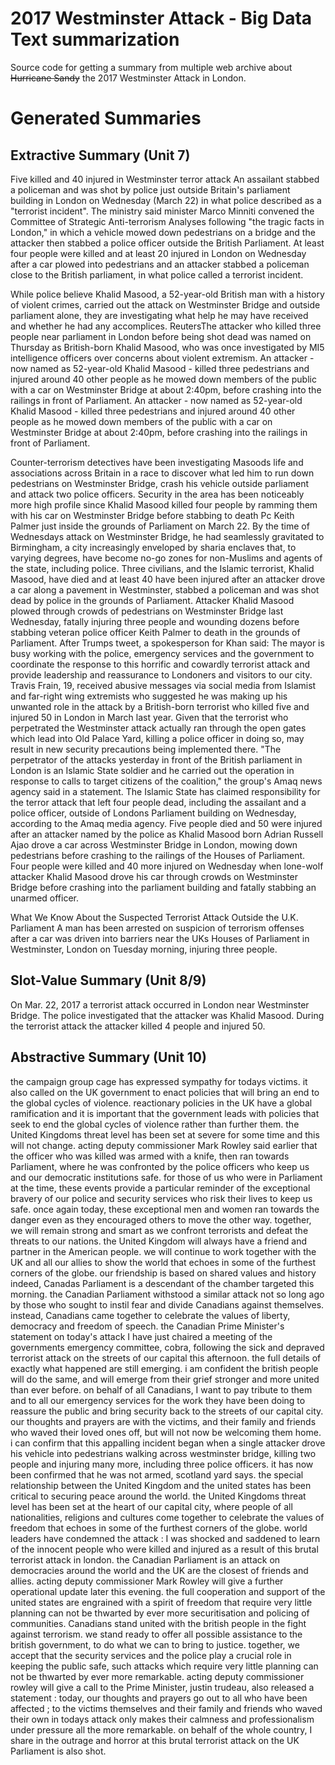 # 2017 Westminster Attack - Big Data Text summarization

Source code for getting a summary from multiple web archive about ~~Hurricane Sandy~~ the 2017
Westminster Attack in London.

# Generated Summaries

## Extractive Summary (Unit 7)

Five killed and 40 injured in Westminster terror attack An assailant stabbed a policeman and was shot by police just outside Britain's parliament building in London on Wednesday (March 22) in what police described as a "terrorist incident". The ministry said minister Marco Minniti convened the Committee of Strategic Anti-terrorism Analyses following "the tragic facts in London," in which a vehicle mowed down pedestrians on a bridge and the attacker then stabbed a police officer outside the British Parliament. At least four people were killed and at least 20 injured in London on Wednesday after a car plowed into pedestrians and an attacker stabbed a policeman close to the British parliament, in what police called a terrorist incident.

While police believe Khalid Masood, a 52-year-old British man with a history of violent crimes, carried out the attack on Westminster Bridge and outside parliament alone, they are investigating what help he may have received and whether he had any accomplices. ReutersThe attacker who killed three people near parliament in London before being shot dead was named on Thursday as British-born Khalid Masood, who was once investigated by MI5 intelligence officers over concerns about violent extremism. An attacker - now named as 52-year-old Khalid Masood - killed three pedestrians and injured around 40 other people as he mowed down members of the public with a car on Westminster Bridge at about 2:40pm, before crashing into the railings in front of Parliament. An attacker - now named as 52-year-old Khalid Masood - killed three pedestrians and injured around 40 other people as he mowed down members of the public with a car on Westminster Bridge at about 2:40pm, before crashing into the railings in front of Parliament.

Counter-terrorism detectives have been investigating Masoods life and associations across Britain in a race to discover what led him to run down pedestrians on Westminster Bridge, crash his vehicle outside parliament and attack two police officers. Security in the area has been noticeably more high profile since Khalid Masood killed four people by ramming them with his car on Westminster Bridge before stabbing to death Pc Keith Palmer just inside the grounds of Parliament on March 22. By the time of Wednesdays attack on Westminster Bridge, he had seamlessly gravitated to Birmingham, a city increasingly enveloped by sharia enclaves that, to varying degrees, have become no-go zones for non-Muslims and agents of the state, including police. Three civilians, and the Islamic terrorist, Khalid Masood, have died and at least 40 have been injured after an attacker drove a car along a pavement in Westminster, stabbed a policeman and was shot dead by police in the grounds of Parliament. Attacker Khalid Masood plowed through crowds of pedestrians on Westminster Bridge last Wednesday, fatally injuring three people and wounding dozens before stabbing veteran police officer Keith Palmer to death in the grounds of Parliament. After Trumps tweet, a spokesperson for Khan said: The mayor is busy working with the police, emergency services and the government to coordinate the response to this horrific and cowardly terrorist attack and provide leadership and reassurance to Londoners and visitors to our city. Travis Frain, 19, received abusive messages via social media from Islamist and far-right wing extremists who suggested he was making up his unwanted role in the attack by a British-born terrorist who killed five and injured 50 in London in March last year. Given that the terrorist who perpetrated the Westminster attack actually ran through the open gates which lead into Old Palace Yard, killing a police officer in doing so, may result in new security precautions being implemented there. "The perpetrator of the attacks yesterday in front of the British parliament in London is an Islamic State soldier and he carried out the operation in response to calls to target citizens of the coalition," the group's Amaq news agency said in a statement. The Islamic State has claimed responsibility for the terror attack that left four people dead, including the assailant and a police officer, outside of Londons Parliament building on Wednesday, according to the Amaq media agency. Five people died and 50 were injured after an attacker named by the police as Khalid Masood born Adrian Russell Ajao drove a car across Westminster Bridge in London, mowing down pedestrians before crashing to the railings of the Houses of Parliament. Four people were killed and 40 more injured on Wednesday when lone-wolf attacker Khalid Masood drove his car through crowds on Westminster Bridge before crashing into the parliament building and fatally stabbing an unarmed officer.

What We Know About the Suspected Terrorist Attack Outside the U.K. Parliament A man has been arrested on suspicion of terrorism offenses after a car was driven into barriers near the UKs Houses of Parliament in Westminster, London on Tuesday morning, injuring three people.

## Slot-Value Summary (Unit 8/9)

On Mar. 22, 2017 a terrorist attack occurred in London near Westminster Bridge. The police investigated that the attacker was Khalid Masood. During the terrorist attack the attacker killed 4 people and injured 50.

## Abstractive Summary (Unit 10)

the campaign group cage has expressed sympathy for todays victims.
it also called on the UK government to enact policies that will bring an end to the global cycles of violence.
reactionary policies in the UK have a global ramification and it is important that the government leads with policies that seek to end the global cycles of violence rather than further them.
the United Kingdoms threat level has been set at severe for some time and this will not change.
acting deputy commissioner Mark Rowley said earlier that the officer who was killed was armed with a knife, then ran towards Parliament, where he was confronted by the police officers who keep us and our democratic institutions safe.
for those of us who were in Parliament at the time, these events provide a particular reminder of the exceptional bravery of our police and security services who risk their lives to keep us safe.
once again today, these exceptional men and women ran towards the danger even as they encouraged others to move the other way.
together, we will remain strong and smart as we confront terrorists and defeat the threats to our nations.
the United Kingdom will always have a friend and partner in the American people.
we will continue to work together with the UK and all our allies to show the world that echoes in some of the furthest corners of the globe.
our friendship is based on shared values and history indeed, Canadas Parliament is a descendant of the chamber targeted this morning.
the Canadian Parliament withstood a similar attack not so long ago by those who sought to instil fear and divide Canadians against themselves.
instead, Canadians came together to celebrate the values of liberty, democracy and freedom of speech.
the Canadian Prime Minister's statement on today's attack I have just chaired a meeting of the governments emergency committee, cobra, following the sick and depraved terrorist attack on the streets of our capital this afternoon.
the full details of exactly what happened are still emerging.
i am confident the british people will do the same, and will emerge from their grief stronger and more united than ever before.
on behalf of all Canadians, I want to pay tribute to them and to all our emergency services for the work they have been doing to reassure the public and bring security back to the streets of our capital city.
our thoughts and prayers are with the victims, and their family and friends who waved their loved ones off, but will not now be welcoming them home.
i can confirm that this appalling incident began when a single attacker drove his vehicle into pedestrians walking across westminster bridge, killing two people and injuring many more, including three police officers.
it has now been confirmed that he was not armed, scotland yard says.
the special relationship between the United Kingdom and the united states has been critical to securing peace around the world.
the United Kingdoms threat level has been set at the heart of our capital city, where people of all nationalities, religions and cultures come together to celebrate the values of freedom that echoes in some of the furthest corners of the globe.
world leaders have condemned the attack : I was shocked and saddened to learn of the innocent people who were killed and injured as a result of this brutal terrorist attack in london.
the Canadian Parliament is an attack on democracies around the world and the UK are the closest of friends and allies.
acting deputy commissioner Mark Rowley will give a further operational update later this evening.
the full cooperation and support of the united states are engrained with a spirit of freedom that require very little planning can not be thwarted by ever more securitisation and policing of communities.
Canadians stand united with the british people in the fight against terrorism.
we stand ready to offer all possible assistance to the british government, to do what we can to bring to justice.
together, we accept that the security services and the police play a crucial role in keeping the public safe, such attacks which require very little planning can not be thwarted by ever more remarkable.
acting deputy commissioner rowley will give a call to the Prime Minister, justin trudeau, also released a statement : today, our thoughts and prayers go out to all who have been affected ; to the victims themselves and their family and friends who waved their own in todays attack only makes their calmness and professionalism under pressure all the more remarkable.
on behalf of the whole country, I share in the outrage and horror at this brutal terrorist attack on the UK Parliament is also shot.
